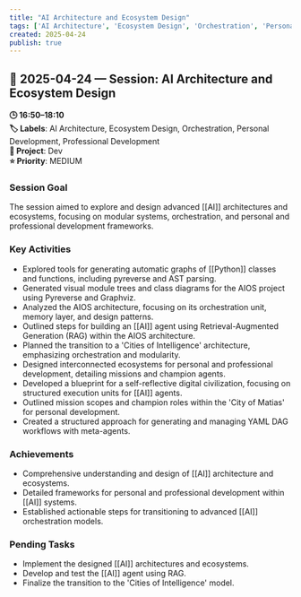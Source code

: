 ```yaml
---
title: "AI Architecture and Ecosystem Design"
tags: ['AI Architecture', 'Ecosystem Design', 'Orchestration', 'Personal Development', 'Professional Development']
created: 2025-04-24
publish: true
---
```


## 📅 2025-04-24 — Session: AI Architecture and Ecosystem Design

**🕒 16:50–18:10**  
**🏷️ Labels**: AI Architecture, Ecosystem Design, Orchestration, Personal Development, Professional Development  
**📂 Project**: Dev  
**⭐ Priority**: MEDIUM  


### Session Goal
The session aimed to explore and design advanced [[AI]] architectures and ecosystems, focusing on modular systems, orchestration, and personal and professional development frameworks.

### Key Activities
- Explored tools for generating automatic graphs of [[Python]] classes and functions, including pyreverse and AST parsing.
- Generated visual module trees and class diagrams for the AIOS project using Pyreverse and Graphviz.
- Analyzed the AIOS architecture, focusing on its orchestration unit, memory layer, and design patterns.
- Outlined steps for building an [[AI]] agent using Retrieval-Augmented Generation (RAG) within the AIOS architecture.
- Planned the transition to a 'Cities of Intelligence' architecture, emphasizing orchestration and modularity.
- Designed interconnected ecosystems for personal and professional development, detailing missions and champion agents.
- Developed a blueprint for a self-reflective digital civilization, focusing on structured execution units for [[AI]] agents.
- Outlined mission scopes and champion roles within the 'City of Matias' for personal development.
- Created a structured approach for generating and managing YAML DAG workflows with meta-agents.

### Achievements
- Comprehensive understanding and design of [[AI]] architecture and ecosystems.
- Detailed frameworks for personal and professional development within [[AI]] systems.
- Established actionable steps for transitioning to advanced [[AI]] orchestration models.

### Pending Tasks
- Implement the designed [[AI]] architectures and ecosystems.
- Develop and test the [[AI]] agent using RAG.
- Finalize the transition to the 'Cities of Intelligence' model.
